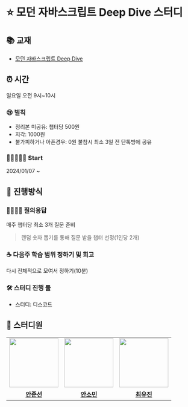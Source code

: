 # ⭐️ 모던 자바스크립트 Deep Dive 스터디

## 📚 교재

- [모던 자바스크립트 Deep Dive](https://www.yes24.com/Product/Goods/92742567)

## ⏰ 시간

일요일 오전 9시~10시

### 😢 벌칙

- 정리본 미공유: 챕터당 500원
- 지각: 1000원
- 불가피하거나 아픈경우: 0원
  불참시 최소 3일 전 단톡방에 공유

### 🏃🏻🏃🏻‍♀️ Start

2024/01/07 ~

## 📝 진행방식

### 🙋‍♂️🙋‍♀️ 질의응답

매주 챕터당 최소 3개 질문 준비

> 랜덤 숫자 뽑기를 통해 질문 받을 챕터 선정(1인당 2개)

### ☕️ 다음주 학습 범위 정하기 및 회고

다시 전체적으로 모여서 정하기(10분)

### 🛠 스터디 진행 툴

- 스터디: 디스코드

## 👦 스터디원
<table>
 <tr>
    <td align="center"><a href="https://github.com/joonsun1006"><img src="https://avatars.githubusercontent.com/joonsun1006" width="130px;" alt=""></td>
    <td align="center"><a href="https://github.com/somm12"><img src="https://avatars.githubusercontent.com/somm12" width="130px;" alt=""></td>
    <td align="center"><a href="https://github.com/yujin1228"><img src="https://avatars.githubusercontent.com/yujin1228" width="130px;" alt=""></td>
  </tr>
  <tr>
    <td align="center"><a href="https://github.com/joonsun1006"><b>안준선</b></td>
    <td align="center"><a href="https://github.com/somm12"><b>안소민</b></td>
    <td align="center"><a href="https://github.com/yujin1228"><b>최유진</b></td>
  </tr>
</table>
<br/>
